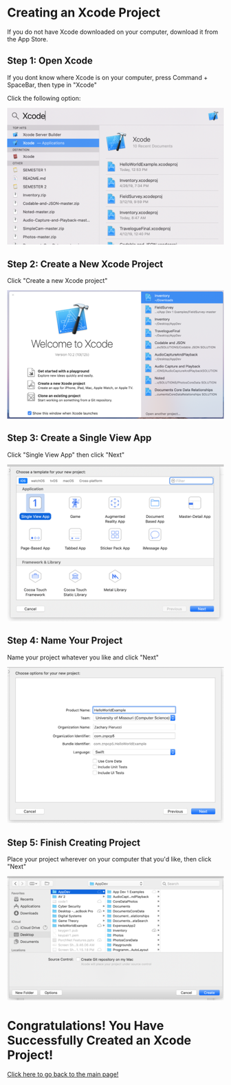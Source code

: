 # Creating an Xcode Project

If you do not have Xcode downloaded on your computer, download it from the App Store.

## Step 1: Open Xcode

If you dont know where Xcode is on your computer, press Command + SpaceBar, then type in "Xcode"

Click the following option:

![](https://github.com/znpierucci/DigitalConceptTutorial/blob/master/images/code1.png "Step 1")


## Step 2: Create a New Xcode Project

Click "Create a new Xcode project" 

![](https://github.com/znpierucci/DigitalConceptTutorial/blob/master/images/code2.png "Step 2")

## Step 3: Create a Single View App

Click "Single View App" then click "Next"

![](https://github.com/znpierucci/DigitalConceptTutorial/blob/master/images/code3.png "Step 3")

## Step 4: Name Your Project

Name your project whatever you like and click "Next"

![](https://github.com/znpierucci/DigitalConceptTutorial/blob/master/images/code4.png "Step 4")

## Step 5: Finish Creating Project

Place your project wherever on your computer that you'd like, then click "Next"

![](https://github.com/znpierucci/DigitalConceptTutorial/blob/master/images/code5.png "Step 5")

# Congratulations! You Have Successfully Created an Xcode Project!

[Click here to go back to the main page!](https://github.com/znpierucci/DigitalConceptTutorial/blob/master/README.md)
